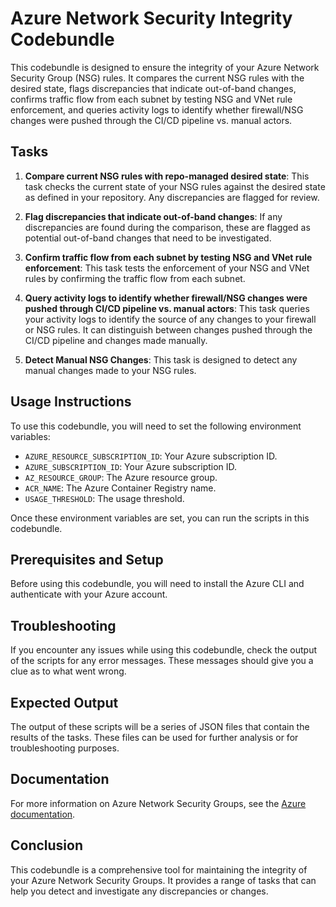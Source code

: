 # Azure Network Security Integrity Codebundle

This codebundle is designed to ensure the integrity of your Azure Network Security Group (NSG) rules. It compares the current NSG rules with the desired state, flags discrepancies that indicate out-of-band changes, confirms traffic flow from each subnet by testing NSG and VNet rule enforcement, and queries activity logs to identify whether firewall/NSG changes were pushed through the CI/CD pipeline vs. manual actors.

## Tasks

1. **Compare current NSG rules with repo-managed desired state**: This task checks the current state of your NSG rules against the desired state as defined in your repository. Any discrepancies are flagged for review.

2. **Flag discrepancies that indicate out-of-band changes**: If any discrepancies are found during the comparison, these are flagged as potential out-of-band changes that need to be investigated.

3. **Confirm traffic flow from each subnet by testing NSG and VNet rule enforcement**: This task tests the enforcement of your NSG and VNet rules by confirming the traffic flow from each subnet.

4. **Query activity logs to identify whether firewall/NSG changes were pushed through CI/CD pipeline vs. manual actors**: This task queries your activity logs to identify the source of any changes to your firewall or NSG rules. It can distinguish between changes pushed through the CI/CD pipeline and changes made manually.

5. **Detect Manual NSG Changes**: This task is designed to detect any manual changes made to your NSG rules.

## Usage Instructions

To use this codebundle, you will need to set the following environment variables:

- `AZURE_RESOURCE_SUBSCRIPTION_ID`: Your Azure subscription ID.
- `AZURE_SUBSCRIPTION_ID`: Your Azure subscription ID.
- `AZ_RESOURCE_GROUP`: The Azure resource group.
- `ACR_NAME`: The Azure Container Registry name.
- `USAGE_THRESHOLD`: The usage threshold.

Once these environment variables are set, you can run the scripts in this codebundle.

## Prerequisites and Setup

Before using this codebundle, you will need to install the Azure CLI and authenticate with your Azure account.

## Troubleshooting

If you encounter any issues while using this codebundle, check the output of the scripts for any error messages. These messages should give you a clue as to what went wrong.

## Expected Output

The output of these scripts will be a series of JSON files that contain the results of the tasks. These files can be used for further analysis or for troubleshooting purposes.

## Documentation

For more information on Azure Network Security Groups, see the [Azure documentation](https://docs.microsoft.com/en-us/azure/virtual-network/security-overview).

## Conclusion

This codebundle is a comprehensive tool for maintaining the integrity of your Azure Network Security Groups. It provides a range of tasks that can help you detect and investigate any discrepancies or changes.